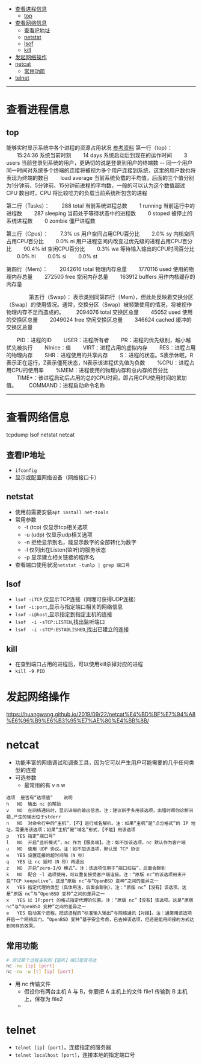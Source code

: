 
- [查看进程信息](#查看进程信息)
  - [top](#top)
- [查看网络信息](#查看网络信息)
  - [查看IP地址](#查看ip地址)
  - [netstat](#netstat)
  - [lsof](#lsof)
  - [kill](#kill)
- [发起网络操作](#发起网络操作)
- [netcat](#netcat)
  - [常用功能](#常用功能)
- [telnet](#telnet)
------------------------
# 查看进程信息
## top
能够实时显示系统中各个进程的资源占用状况
[参考资料](https://www.cnblogs.com/mengchunchen/p/9669704.html)
第一行（top）：
　　15:24:36 系统当前时刻
　　14 days 系统启动后到现在的运作时间
　　3 users 当前登录到系统的用户，更确切的说是登录到用户的终端数 -- 同一个用户同一时间对系统多个终端的连接将被视为多个用户连接到系统，这里的用户数也将表现为终端的数目
　　load average 当前系统负载的平均值，后面的三个值分别为1分钟前、5分钟前、15分钟前进程的平均数，一般的可以认为这个数值超过 CPU 数目时，CPU 将比较吃力的负载当前系统所包含的进程
 
第二行（Tasks）：
　　288 total 当前系统进程总数
　　1 running 当前运行中的进程数
　　287 sleeping 当前处于等待状态中的进程数
　　0 stoped 被停止的系统进程数
　　0 zombie 僵尸进程数
 
第三行（Cpus）：
　　7.3% us 用户空间占用CPU百分比
　　2.0% sy 内核空间占用CPU百分比
　　0.0% ni 用户进程空间内改变过优先级的进程占用CPU百分比
　　90.4% id 空闲CPU百分比
　　0.3% wa 等待输入输出的CPU时间百分比
　　0.0% hi
　　0.0% si
　　0.0% st
 
第四行（Mem）：
　　2042616 total 物理内存总量
　　1770116 used 使用的物理内存总量
　　272500 free 空闲内存总量
　　163912 buffers 用作内核缓存的内存量

　　　　
第五行（Swap）：
表示类别同第四行（Mem），但此处反映着交换分区（Swap）的使用情况。通常，交换分区（Swap）被频繁使用的情况，将被视作物理内存不足而造成的。
　　2094076 total 交换区总量
　　45052 used 使用的交换区总量
　　2049024 free 空闲交换区总量
　　346624 cached 缓冲的交换区总量

　　PID：进程的ID
　　USER：进程所有者
　　PR：进程的优先级别，越小越优先被执行
　　NInice：值
　　VIRT：进程占用的虚拟内存
　　RES：进程占用的物理内存
　　SHR：进程使用的共享内存
　　S：进程的状态。S表示休眠，R表示正在运行，Z表示僵死状态，N表示该进程优先值为负数
　　%CPU：进程占用CPU的使用率
　　%MEM：进程使用的物理内存和总内存的百分比
　　TIME+：该进程启动后占用的总的CPU时间，即占用CPU使用时间的累加值。
　　COMMAND：进程启动命令名称
 
 -----------------------
# 查看网络信息

tcpdump
lsof
netstat
netcat
## 查看IP地址

- `ifconfig`
- 显示或配置网络设备（网络接口卡）

## netstat

- 使用前需要安装`apt install net-tools`
- 常用参数
  - -t (tcp) 仅显示tcp相关选项
  - -u (udp) 仅显示udp相关选项
  - -n 拒绝显示别名，能显示数字的全部转化为数字
  - -l 仅列出在Listen(监听)的服务状态
  - -p 显示建立相关链接的程序名
- 查看端口使用状况`netstat -tunlp | grep 端口号`






## lsof

- `lsof -iTCP`,仅显示TCP连接（同理可获得UDP连接）
- `lsof -i:port`,显示与指定端口相关的网络信息
- `lsof -i@host`,显示指定到指定主机的连接
- `lsof  -i -sTCP:LISTEN`,找出监听端口
- `lsof  -i -sTCP:ESTABLISHED`,找出已建立的连接

## kill

- 在查到端口占用的进程后，可以使用kill杀掉对应的进程
- `kill -9 PID`


# 发起网络操作

https://huangwang.github.io/2019/09/22/netcat%E4%BD%BF%E7%94%A8%E6%96%B9%E6%B3%95%E7%AE%80%E4%BB%8B/
# netcat

- 功能丰富的网络调试和调查工具，因为它可以产生用户可能需要的几乎任何类型的连接
- 可选参数
  - 最常用的有 v n w 

```
选项	是否有“选项值”	说明
h	NO	输出 nc 的帮助
v	NO	在网络通讯时，显示详细的输出信息。注：建议新手多用该选项，出错时帮你诊断问题,产生的输出位于stderr
n	NO	对命令行中的“主机”，【不】进行域名解析。注：如果“主机”是“点分格式”的 IP 地址，需要用该选项；如果“主机”是“域名”形式，【不能】用该选项
p	YES	指定“端口号”
l	NO	开启“监听模式”，nc 作为【服务端】。注：如不加该选项，nc 默认作为客户端
u	NO	使用 UDP 协议。注：如不加该选项，默认是 TCP 协议
w	YES	设置连接的超时间隔（N 秒）
q	YES	让 nc 延时（N 秒）再退出
z	NO	开启“zero-I/O 模式”。注：该选项仅用于“端口扫描”，后面会聊到
k	NO	配合 -l 选项使用，可以重复接受客户端连接。注：“原版 nc”的该选项用来开启“TCP keepalive”。这是“原版 nc”与“OpenBSD 变种”之间的差异之一
X	YES	指定代理的类型（具体用法，后面会聊到）。注：“原版 nc”【没有】该选项。这是“原版 nc”与“OpenBSD 变种”之间的差异之一
x	YES	以 IP:port 的格式指定代理的位置。注：“原版 nc”【没有】该选项。这是“原版 nc”与“OpenBSD 变种”之间的差异之一
e	YES	启动某个进程，把该进程的“标准输入输出”与网络通讯【对接】。注：通常用该选项开启一个网络后门。“OpenBSD 变种”基于安全考虑，已去掉该选项，但还是能用间接的方式达到同样的效果。
```

## 常用功能

```bash
# 测试某个远程主机的【监听】端口是否可达
nc -nv [ip] [port]
nc -nv -w [t] [ip] [port]
```
- 用 nc 传输文件
  - 假设你有两台主机 A 与 B，你要把 A 主机上的文件 file1 传输到 B 主机上，保存为 file2
  - 

# telnet

- `telnet [ip] [port]`，连接指定的服务器
- `telnet localhost [port]`，连接本地的指定端口号